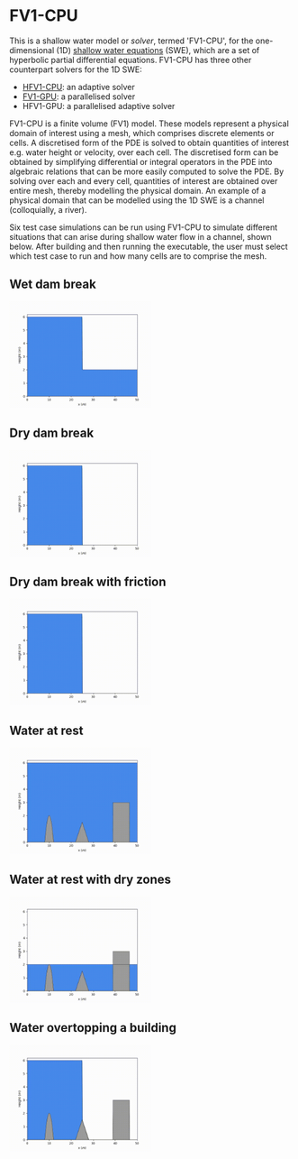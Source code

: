 # FV1-CPU

This is a shallow water model or *solver*, termed 'FV1-CPU', for the one-dimensional (1D) [shallow water equations](https://en.wikipedia.org/wiki/Shallow_water_equations) (SWE), which are a set of hyperbolic partial differential equations. FV1-CPU has three other counterpart solvers for the 1D SWE:

* [HFV1-CPU](github.com/al0vya/HFV1_cpp): an adaptive solver
* [FV1-GPU](github.com/al0vya/FV1_GPU): a parallelised solver
* HFV1-GPU: a parallelised adaptive solver

FV1-CPU is a finite volume (FV1) model. These models represent a physical domain of interest using a mesh, which comprises discrete elements or cells. A discretised form of the PDE is solved to obtain quantities of interest e.g. water height or velocity, over each cell. The discretised form can be obtained by simplifying differential or integral operators in the PDE into algebraic relations that can be more easily computed to solve the PDE. By solving over each and every cell, quantities of interest are obtained over entire mesh, thereby modelling the physical domain. An example of a physical domain that can be modelled using the 1D SWE is a channel (colloquially, a river).

Six test case simulations can be run using FV1-CPU to simulate different situations that can arise during shallow water flow in a channel, shown below. After building and then running the executable, the user must select which test case to run and how many cells are to comprise the mesh.

## Wet dam break

<img src="https://github.com/al0vya/FV1_GPU/blob/master/FV1_GPU_1D/test_case_gifs/wet_dam_break.gif" width="50%" height="50%">

## Dry dam break

<img src="https://github.com/al0vya/FV1_GPU/blob/master/FV1_GPU_1D/test_case_gifs/dry_dam_break.gif" width="50%" height="50%">

## Dry dam break with friction

<img src="https://github.com/al0vya/FV1_GPU/blob/master/FV1_GPU_1D/test_case_gifs/dry_dam_break_fric.gif" width="50%" height="50%">

## Water at rest

<img src="https://github.com/al0vya/FV1_GPU/blob/master/FV1_GPU_1D/test_case_gifs/wet_c_property.gif" width="50%" height="50%">

## Water at rest with dry zones

<img src="https://github.com/al0vya/FV1_GPU/blob/master/FV1_GPU_1D/test_case_gifs/wet_dry_c_property.gif" width="50%" height="50%">

## Water overtopping a building

<img src="https://github.com/al0vya/FV1_GPU/blob/master/FV1_GPU_1D/test_case_gifs/building_overtopping.gif" width="50%" height="50%">
